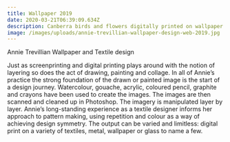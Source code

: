 ```yaml
---
title: Wallpaper 2019
date: 2020-03-21T06:39:09.634Z
description: Canberra birds and flowers digitally printed on wallpaper
image: /images/uploads/annie-trevillian-wallpaper-design-web-2019.jpg
---
```

Annie Trevillian Wallpaper  and Textile design

Just as screenprinting and digital printing plays around with the notion of layering so does the act of drawing, painting and collage. In all of Annie’s practice the strong foundation of the drawn or painted image is the start of a design journey. Watercolour, gouache, acrylic, coloured pencil, graphite and crayons have been used to create the images. The images are then scanned and cleaned up in Photoshop. The imagery is manipulated layer by layer. Annie’s long-standing experience as a textile designer informs her approach to pattern making, using repetition and colour as a way of achieving design symmetry. The output can be varied and limitless: digital print on a variety of textiles, metal, wallpaper or glass to name a few.